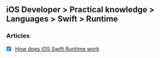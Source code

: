 ## iOS Developer > Practical knowledge > Languages > Swift > Runtime

### Articles
- [X] [How does iOS Swift Runtime work](https://stackoverflow.com/questions/37315295/how-does-ios-swift-runtime-work)



